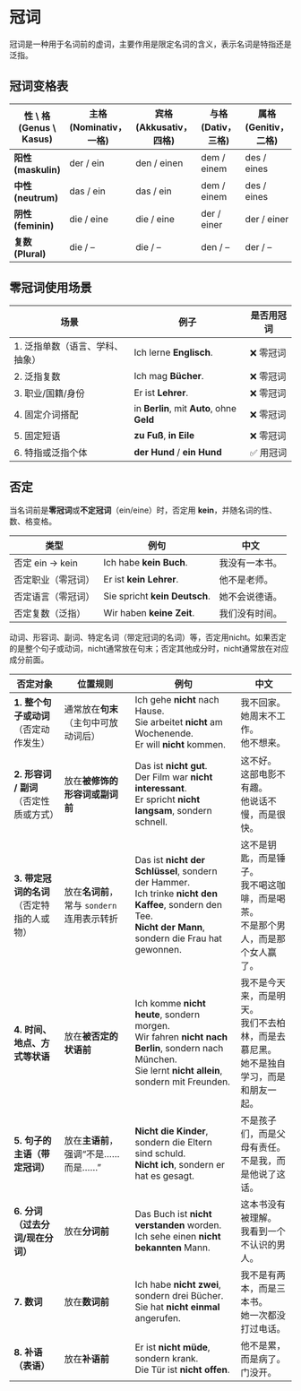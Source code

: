 # 冠词

冠词是一种用于名词前的虚词，主要作用是限定名词的含义，表示名词是特指还是泛指。

## 冠词变格表

| 性 \ 格 (Genus \ Kasus) | **主格 (Nominativ，一格)** | **宾格 (Akkusativ，四格)** | **与格 (Dativ，三格)** | **属格 (Genitiv，二格)** |
| ----------------------- | -------------------------- | -------------------------- | ---------------------- | ------------------------ |
| **阳性 (maskulin)**     | der / ein                  | den / einen                | dem / einem            | des / eines              |
| **中性 (neutrum)**      | das / ein                  | das / ein                  | dem / einem            | des / eines              |
| **阴性 (feminin)**      | die / eine                 | die / eine                 | der / einer            | der / einer              |
| **复数 (Plural)**       | die / –                    | die / –                    | den / –                | der / –                  |

## 零冠词使用场景

| 场景                            | 例子                                       | 是否用冠词 |
| ------------------------------- | ------------------------------------------ | ---------- |
| 1. 泛指单数（语言、学科、抽象） | Ich lerne **Englisch**.                    | ❌ 零冠词   |
| 2. 泛指复数                     | Ich mag **Bücher**.                        | ❌ 零冠词   |
| 3. 职业/国籍/身份               | Er ist **Lehrer**.                         | ❌ 零冠词   |
| 4. 固定介词搭配                 | in **Berlin**, mit **Auto**, ohne **Geld** | ❌ 零冠词   |
| 5. 固定短语                     | **zu Fuß**, **in Eile**                    | ❌ 零冠词   |
| 6. 特指或泛指个体               | **der Hund** / **ein Hund**                | ✅ 用冠词   |

## 否定

当名词前是**零冠词**或**不定冠词**（ein/eine）时，否定用 **kein**，并随名词的性、数、格变格。

| 类型               | 例句                          | 中文           |
| ------------------ | ----------------------------- | -------------- |
| 否定 ein → kein    | Ich habe **kein Buch**.       | 我没有一本书。 |
| 否定职业（零冠词） | Er ist **kein Lehrer**.       | 他不是老师。   |
| 否定语言（零冠词） | Sie spricht **kein Deutsch**. | 她不会说德语。 |
| 否定复数（泛指）   | Wir haben **keine Zeit**.     | 我们没有时间。 |

动词、形容词、副词、特定名词（带定冠词的名词）等，否定用nicht。如果否定的是整个句子或动词，nicht通常放在句末；否定其他成分时，nicht通常放在对应成分前面。

| 否定对象                                      | 位置规则                                    | 例句                                                         | 中文                                                         |
| --------------------------------------------- | ------------------------------------------- | ------------------------------------------------------------ | ------------------------------------------------------------ |
| **1. 整个句子或动词**<br>（否定动作发生）     | 通常放在**句末**<br>（主句中可放动词后）    | Ich gehe **nicht** nach Hause.<br>Sie arbeitet **nicht** am Wochenende.<br>Er will **nicht** kommen. | 我不回家。<br>她周末不工作。<br>他不想来。                   |
| **2. 形容词 / 副词**<br>（否定性质或方式）    | 放在**被修饰的形容词或副词前**              | Das ist **nicht gut**.<br>Der Film war **nicht interessant**.<br>Er spricht **nicht langsam**, sondern schnell. | 这不好。<br>这部电影不有趣。<br>他说话不慢，而是很快。       |
| **3. 带定冠词的名词**<br>（否定特指的人或物） | 放在**名词前**，常与 `sondern` 连用表示转折 | Das ist **nicht der Schlüssel**, sondern der Hammer.<br>Ich trinke **nicht den Kaffee**, sondern den Tee.<br>**Nicht der Mann**, sondern die Frau hat gewonnen. | 这不是钥匙，而是锤子。<br>我不喝这咖啡，而是喝茶。<br>不是那个男人，而是那个女人赢了。 |
| **4. 时间、地点、方式等状语**                 | 放在**被否定的状语前**                      | Ich komme **nicht heute**, sondern morgen.<br>Wir fahren **nicht nach Berlin**, sondern nach München.<br>Sie lernt **nicht allein**, sondern mit Freunden. | 我不是今天来，而是明天。<br>我们不去柏林，而是去慕尼黑。<br>她不是独自学习，而是和朋友一起。 |
| **5. 句子的主语（带定冠词）**                 | 放在**主语前**，强调“不是……而是……”          | **Nicht die Kinder**, sondern die Eltern sind schuld.<br>**Nicht ich**, sondern er hat es gesagt. | 不是孩子们，而是父母有责任。<br>不是我，而是他说了这话。     |
| **6. 分词（过去分词/现在分词）**              | 放在**分词前**                              | Das Buch ist **nicht verstanden** worden.<br>Ich sehe einen **nicht bekannten** Mann. | 这本书没有被理解。<br>我看到一个不认识的男人。               |
| **7. 数词**                                   | 放在**数词前**                              | Ich habe **nicht zwei**, sondern drei Bücher.<br>Sie hat **nicht einmal** angerufen. | 我不是有两本，而是三本书。<br>她一次都没打过电话。           |
| **8. 补语（表语）**                           | 放在**补语前**                              | Er ist **nicht müde**, sondern krank.<br>Die Tür ist **nicht offen**. | 他不是累，而是病了。<br>门没开。                             |

